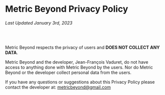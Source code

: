 # Metric Beyond Privacy Policy
###### Last Updated January 3rd, 2023

</br>

Metric Beyond respects the privacy of users and **DOES NOT COLLECT ANY DATA**.

Metric Beyond and the developer, Jean-François Vaduret, do not have access to anything done with Metric Beyond by the users. Nor do Metric Beyond or the developer collect personal data from the users.

If you have any questions or suggestions about this Privacy Policy please contact the developer at:
metricbeyond@gmail.com